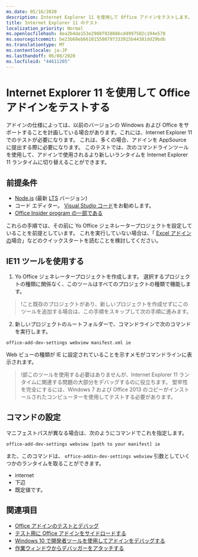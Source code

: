 ```yaml
---
ms.date: 05/16/2020
description: Internet Explorer 11 を使用して Office アドインをテストします。
title: Internet Explorer 11 のテスト
localization_priority: Normal
ms.openlocfilehash: 4ea2b4da153e2908f928086cd4997502c194e578
ms.sourcegitcommit: be23b68eb661015508797333915b44381dd29bdb
ms.translationtype: MT
ms.contentlocale: ja-JP
ms.lasthandoff: 06/08/2020
ms.locfileid: "44611205"
---
```

# <a name="test-your-office-add-in-using-internet-explorer-11"></a>Internet Explorer 11 を使用して Office アドインをテストする

アドインの仕様によっては、以前のバージョンの Windows および Office をサポートすることを計画している場合があります。これには、Internet Explorer 11 でのテストが必要になります。 これは、多くの場合、アドインを AppSource に提出する際に必要になります。 このテストでは、次のコマンドラインツールを使用して、アドインで使用されるより新しいランタイムを Internet Explorer 11 ランタイムに切り替えることができます。

## <a name="pre-requisites"></a>前提条件

- [Node.js](https://nodejs.org/) (最新 [LTS](https://nodejs.org/about/releases) バージョン)
- コード エディター。 [Visual Studio コード](https://code.visualstudio.com/)をお勧めします。
- [Office Insider program の一部である](https://insider.office.com)

これらの手順では、その前に Yo Office ジェネレータープロジェクトを設定していることを前提としています。 これを実行していない場合は、「 [Excel アドインの](../quickstarts/excel-quickstart-jquery.md)場合」などのクイックスタートを読むことを検討してください。

## <a name="using-ie11-tooling"></a>IE11 ツールを使用する

1. Yo Office ジェネレータープロジェクトを作成します。 選択するプロジェクトの種類に関係なく、このツールはすべてのプロジェクトの種類で機能します。

> !こと既存のプロジェクトがあり、新しいプロジェクトを作成せずにこのツールを追加する場合は、この手順をスキップして次の手順に進みます。 

2. 新しいプロジェクトのルートフォルダーで、コマンドラインで次のコマンドを実行します。

```command&nbsp;line
office-add-dev-settings webview manifest.xml ie
```
Web ビューの種類が IE に設定されていることを示すメモがコマンドラインに表示されます。

> !部このツールを使用する必要はありませんが、Internet Explorer 11 ランタイムに関連する問題の大部分をデバッグするのに役立ちます。 堅牢性を完全にするには、Windows 7 および Office 2013 のコピーがインストールされたコンピューターを使用してテストする必要があります。

## <a name="command-settings"></a>コマンドの設定

マニフェストパスが異なる場合は、次のようにコマンドでこれを指定します。

`office-add-dev-settings webview [path to your manifest] ie`

また、このコマンドは、 `office-addin-dev-settings webview` 引数としていくつかのランタイムを取ることができます。

- internet
- 下辺
- 既定値です。

## <a name="see-also"></a>関連項目
* [Office アドインのテストとデバッグ](test-debug-office-add-ins.md)
* [テスト用に Office アドインをサイドロードする](create-a-network-shared-folder-catalog-for-task-pane-and-content-add-ins.md)
* [Windows 10 で開発者ツールを使用してアドインをデバッグする](debug-add-ins-using-f12-developer-tools-on-windows-10.md)
* [作業ウィンドウからデバッガーをアタッチする](attach-debugger-from-task-pane.md)